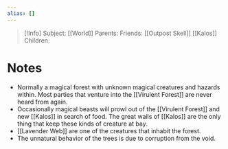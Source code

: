 ```yaml
---
alias: []
---
```

> [!Info]
> Subject: [[World]]
> Parents: 
> Friends: [[Outpost Skell]] [[Kalos]]
> Children: 


# Notes
- Normally a magical forest with unknown magical creatures and hazards within. Most parties that venture into the [[Virulent Forest]] are never heard from again.
- Occasionally magical beasts will prowl out of the [[Virulent Forest]] and new [[Kalos]] in search of food. The great walls of [[Kalos]] are the only thing that keep these kinds of creature at bay.
- [[Lavender Web]] are one of the creatures that inhabit the forest.
- The unnatural behavior of the trees is due to corruption from the void.